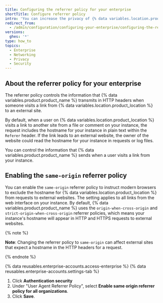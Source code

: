```yaml
---
title: Configuring the referrer policy for your enterprise
shortTitle: Configure referrer policy
intro: 'You can increase the privacy of {% data variables.location.product_location %} by configuring the policy for cross-origin requests.'
redirect_from:
  - /admin/configuration/configuring-your-enterprise/configuring-the-referrer-policy-for-your-enterprise
versions:
  ghes: '*'
type: how_to
topics:
  - Enterprise
  - Networking
  - Privacy
  - Security
---
```


## About the referrer policy for your enterprise

The referrer policy controls the information that {% data variables.product.product_name %} transmits in HTTP headers when someone visits a link from {% data variables.location.product_location %} to an external site.

By default, when a user on {% data variables.location.product_location %} visits a link to another site from a file or comment on your instance, the request includes the hostname for your instance in plain text within the `Referer` header. If the link leads to an external website, the owner of the website could read the hostname for your instance in requests or log files.

You can control the information that {% data variables.product.product_name %} sends when a user visits a link from your instance.

## Enabling the `same-origin` referrer policy

You can enable the `same-origin` referrer policy to instruct modern browsers to exclude the hostname for {% data variables.location.product_location %} from requests to external websites. The setting applies to all links from the web interface on your instance. By default, {% data variables.product.product_name %} uses the `origin-when-cross-origin` and `strict-origin-when-cross-origin` referrer policies, which means your instance's hostname will appear in HTTP and HTTPS requests to external websites.

{% note %}

**Note**: Changing the referrer policy to `same-origin` can affect external sites that expect a hostname in the HTTP headers for a request.

{% endnote %}

{% data reusables.enterprise-accounts.access-enterprise %}
{% data reusables.enterprise-accounts.settings-tab %}
1. Click **Authentication security**
1. Under "User Agent Referrer Policy", select **Enable same origin referrer policy for all organizations**.
1. Click **Save**.

